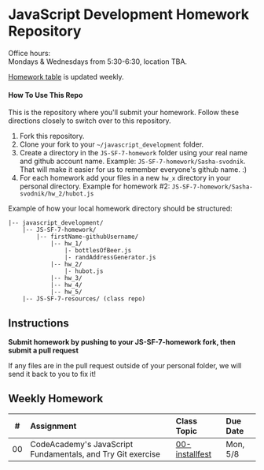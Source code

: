 JavaScript Development Homework Repository
=============================

Office hours:<br>
Mondays & Wednesdays from 5:30-6:30, location TBA.

[Homework table](#weekly-homework) is updated weekly.


#### How To Use This Repo
This is the repository where you'll submit your homework.
Follow these directions closely to switch over to this repository.

1. Fork this repository.
2. Clone your fork to your ```~/javascript_development``` folder. 
3. Create a directory in the ```JS-SF-7-homework``` folder using your real name and github account name. Example: ```JS-SF-7-homework/Sasha-svodnik```. That will make it easier for us to remember everyone's github name. :)
4. For each homework add your files in a new `hw_x` directory in your personal directory. Example for homework #2: `JS-SF-7-homework/Sasha-svodnik/hw_2/hubot.js`

Example of how your local homework directory should be structured:


    |-- javascript_development/
        |-- JS-SF-7-homework/
            |-- firstName-githubUsername/
                |-- hw_1/
                    |- bottlesOfBeer.js
                    |- randAddressGenerator.js
                |-- hw_2/
                    |- hubot.js
                |-- hw_3/
                |-- hw_4/
                |-- hw_5/
        |-- JS-SF-7-resources/ (class repo)

Instructions
-------------
**Submit homework by pushing to your JS-SF-7-homework fork, then submit a pull request**

If any files are in the pull request outside of your personal folder, we will send it back to you to fix it!

Weekly Homework
----------------


 \#  | Assignment | Class Topic | Due Date
:-: | :--------- | :---------- | :-------
00 | CodeAcademy's JavaScript Fundamentals, and Try Git exercise | [00-installfest](https://github.com/svodnik/JS-SF-7-resources/tree/master/00-installfest#homework-due-monday-26) | Mon, 5/8 |
